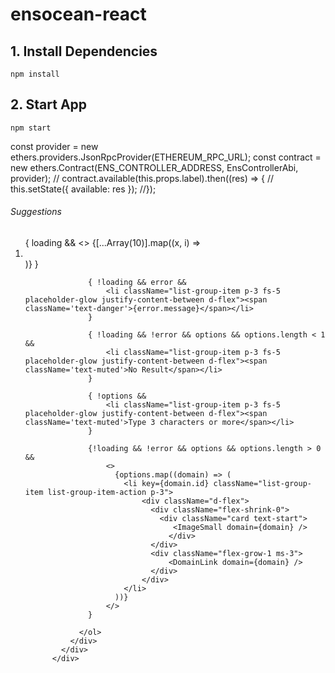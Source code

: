 # ensocean-react

## 1. Install Dependencies
```shell
npm install
```

## 2. Start App
```shell
npm start
```
 
const provider = new ethers.providers.JsonRpcProvider(ETHEREUM_RPC_URL);
const contract = new ethers.Contract(ENS_CONTROLLER_ADDRESS, EnsControllerAbi, provider);
// contract.available(this.props.label).then((res) => {
 //   this.setState({ available: res });
//});  




<div className="row">
            <div className="col-lg-12 pt-3">
              <div className="card">
                <div className="card-header d-flex justify-content-between">
                  <h6 className='fs-5 m-1'>Suggestions</h6>
                </div>
                <ol className="list-group list-group-flush placeholder-glow">
                  { loading && 
                    <>
                        {[...Array(10)].map((x, i) =>
                        <li key={i} className="list-group-item p-3 fs-5 placeholder-glow justify-content-between d-flex">
                            <span className="placeholder col-4"></span>
                            <span className="placeholder col-2"></span>
                        </li>
                        )}
                    </>     
                  }

                  { !loading && error && 
                      <li className="list-group-item p-3 fs-5 placeholder-glow justify-content-between d-flex"><span className='text-danger'>{error.message}</span></li>
                  }

                  { !loading && !error && options && options.length < 1 &&
                      <li className="list-group-item p-3 fs-5 placeholder-glow justify-content-between d-flex"><span className='text-muted'>No Result</span></li>
                  }

                  { !options &&
                      <li className="list-group-item p-3 fs-5 placeholder-glow justify-content-between d-flex"><span className='text-muted'>Type 3 characters or more</span></li>
                  }

                  {!loading && !error && options && options.length > 0 && 
                      <>
                        {options.map((domain) => (
                          <li key={domain.id} className="list-group-item list-group-item-action p-3">
                              <div className="d-flex">
                                <div className="flex-shrink-0">
                                  <div className="card text-start">
                                     <ImageSmall domain={domain} />
                                    </div>
                                </div>
                                <div className="flex-grow-1 ms-3">
                                    <DomainLink domain={domain} />
                                </div>
                              </div> 
                          </li>
                        ))}  
                      </>
                  }
                   
                </ol> 
              </div>
            </div>
          </div> 